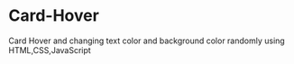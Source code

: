 # Card-Hover
Card Hover and changing text color and background color randomly using HTML,CSS,JavaScript
